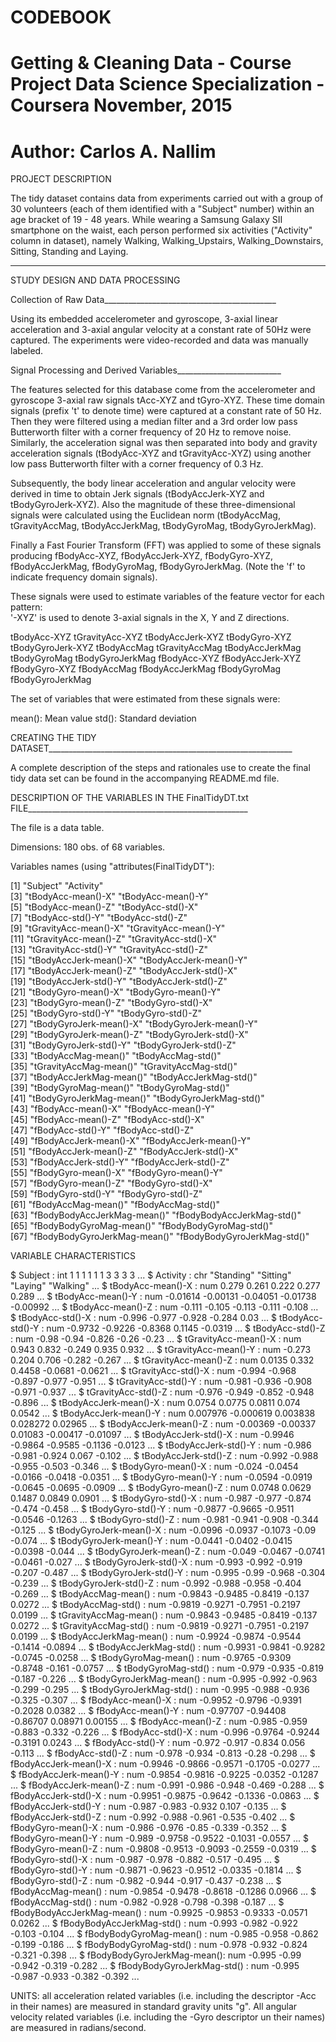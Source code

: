 CODEBOOK
===============================================================
Getting & Cleaning Data - Course Project 
Data Science Specialization - Coursera
November, 2015
===============================================================
Author: Carlos A. Nallim
===============================================================
PROJECT DESCRIPTION

The tidy dataset contains data from experiments carried out with a group of 30 volunteers (each of them identified with a "Subject" number)
within an age bracket of 19 - 48 years. 
While wearing a Samsung Galaxy SII smartphone on the waist, each person performed six activities ("Activity" column in dataset), namely 
Walking, Walking_Upstairs, Walking_Downstairs, Sitting, Standing and Laying.
_________________________________________________________________

STUDY DESIGN AND DATA PROCESSING

Collection of Raw Data___________________________________________

Using its embedded accelerometer and gyroscope, 3-axial linear acceleration and 3-axial angular velocity at a constant rate of 50Hz were captured.
The experiments were video-recorded and data was manually labeled. 

Signal Processing and Derived Variables__________________________

The features selected for this database come from the accelerometer and gyroscope 3-axial raw signals tAcc-XYZ and tGyro-XYZ. These time domain signals (prefix 't' to denote time) were captured at a constant rate of 50 Hz. Then they were filtered using a median filter and a 3rd order low pass Butterworth filter with a corner frequency of 20 Hz to remove noise. Similarly, the acceleration signal was then separated into body and gravity acceleration signals (tBodyAcc-XYZ and tGravityAcc-XYZ) using another low pass Butterworth filter with a corner frequency of 0.3 Hz. 

Subsequently, the body linear acceleration and angular velocity were derived in time to obtain Jerk signals (tBodyAccJerk-XYZ and tBodyGyroJerk-XYZ). Also the magnitude of these three-dimensional signals were calculated using the Euclidean norm (tBodyAccMag, tGravityAccMag, tBodyAccJerkMag, tBodyGyroMag, tBodyGyroJerkMag). 

Finally a Fast Fourier Transform (FFT) was applied to some of these signals producing fBodyAcc-XYZ, fBodyAccJerk-XYZ, fBodyGyro-XYZ, fBodyAccJerkMag, fBodyGyroMag, fBodyGyroJerkMag. (Note the 'f' to indicate frequency domain signals). 

These signals were used to estimate variables of the feature vector for each pattern:  
'-XYZ' is used to denote 3-axial signals in the X, Y and Z directions.

tBodyAcc-XYZ
tGravityAcc-XYZ
tBodyAccJerk-XYZ
tBodyGyro-XYZ
tBodyGyroJerk-XYZ
tBodyAccMag
tGravityAccMag
tBodyAccJerkMag
tBodyGyroMag
tBodyGyroJerkMag
fBodyAcc-XYZ
fBodyAccJerk-XYZ
fBodyGyro-XYZ
fBodyAccMag
fBodyAccJerkMag
fBodyGyroMag
fBodyGyroJerkMag

The set of variables that were estimated from these signals were: 

mean(): Mean value
std(): Standard deviation

CREATING THE TIDY DATASET_____________________________________________________________

A complete description of the steps and rationales use to create the final tidy data set can be found in the accompanying README.md file.

DESCRIPTION OF THE VARIABLES IN THE FinalTidyDT.txt FILE_______________________________________________________

The file is a data table. 

Dimensions: 180 obs. of  68 variables.

Variables names (using "attributes(FinalTidyDT"):

[1] "Subject"                     "Activity"                   
 [3] "tBodyAcc-mean()-X"           "tBodyAcc-mean()-Y"          
 [5] "tBodyAcc-mean()-Z"           "tBodyAcc-std()-X"           
 [7] "tBodyAcc-std()-Y"            "tBodyAcc-std()-Z"           
 [9] "tGravityAcc-mean()-X"        "tGravityAcc-mean()-Y"       
[11] "tGravityAcc-mean()-Z"        "tGravityAcc-std()-X"        
[13] "tGravityAcc-std()-Y"         "tGravityAcc-std()-Z"        
[15] "tBodyAccJerk-mean()-X"       "tBodyAccJerk-mean()-Y"      
[17] "tBodyAccJerk-mean()-Z"       "tBodyAccJerk-std()-X"       
[19] "tBodyAccJerk-std()-Y"        "tBodyAccJerk-std()-Z"       
[21] "tBodyGyro-mean()-X"          "tBodyGyro-mean()-Y"         
[23] "tBodyGyro-mean()-Z"          "tBodyGyro-std()-X"          
[25] "tBodyGyro-std()-Y"           "tBodyGyro-std()-Z"          
[27] "tBodyGyroJerk-mean()-X"      "tBodyGyroJerk-mean()-Y"     
[29] "tBodyGyroJerk-mean()-Z"      "tBodyGyroJerk-std()-X"      
[31] "tBodyGyroJerk-std()-Y"       "tBodyGyroJerk-std()-Z"      
[33] "tBodyAccMag-mean()"          "tBodyAccMag-std()"          
[35] "tGravityAccMag-mean()"       "tGravityAccMag-std()"       
[37] "tBodyAccJerkMag-mean()"      "tBodyAccJerkMag-std()"      
[39] "tBodyGyroMag-mean()"         "tBodyGyroMag-std()"         
[41] "tBodyGyroJerkMag-mean()"     "tBodyGyroJerkMag-std()"     
[43] "fBodyAcc-mean()-X"           "fBodyAcc-mean()-Y"          
[45] "fBodyAcc-mean()-Z"           "fBodyAcc-std()-X"           
[47] "fBodyAcc-std()-Y"            "fBodyAcc-std()-Z"           
[49] "fBodyAccJerk-mean()-X"       "fBodyAccJerk-mean()-Y"      
[51] "fBodyAccJerk-mean()-Z"       "fBodyAccJerk-std()-X"       
[53] "fBodyAccJerk-std()-Y"        "fBodyAccJerk-std()-Z"       
[55] "fBodyGyro-mean()-X"          "fBodyGyro-mean()-Y"         
[57] "fBodyGyro-mean()-Z"          "fBodyGyro-std()-X"          
[59] "fBodyGyro-std()-Y"           "fBodyGyro-std()-Z"          
[61] "fBodyAccMag-mean()"          "fBodyAccMag-std()"          
[63] "fBodyBodyAccJerkMag-mean()"  "fBodyBodyAccJerkMag-std()"  
[65] "fBodyBodyGyroMag-mean()"     "fBodyBodyGyroMag-std()"     
[67] "fBodyBodyGyroJerkMag-mean()" "fBodyBodyGyroJerkMag-std()" 

VARIABLE CHARACTERISTICS

 $ Subject                    : int  1 1 1 1 1 1 3 3 3 3 ...
 $ Activity                   : chr  "Standing" "Sitting" "Laying" "Walking" ...
 $ tBodyAcc-mean()-X          : num  0.279 0.261 0.222 0.277 0.289 ...
 $ tBodyAcc-mean()-Y          : num  -0.01614 -0.00131 -0.04051 -0.01738 -0.00992 ...
 $ tBodyAcc-mean()-Z          : num  -0.111 -0.105 -0.113 -0.111 -0.108 ...
 $ tBodyAcc-std()-X           : num  -0.996 -0.977 -0.928 -0.284 0.03 ...
 $ tBodyAcc-std()-Y           : num  -0.9732 -0.9226 -0.8368 0.1145 -0.0319 ...
 $ tBodyAcc-std()-Z           : num  -0.98 -0.94 -0.826 -0.26 -0.23 ...
 $ tGravityAcc-mean()-X       : num  0.943 0.832 -0.249 0.935 0.932 ...
 $ tGravityAcc-mean()-Y       : num  -0.273 0.204 0.706 -0.282 -0.267 ...
 $ tGravityAcc-mean()-Z       : num  0.0135 0.332 0.4458 -0.0681 -0.0621 ...
 $ tGravityAcc-std()-X        : num  -0.994 -0.968 -0.897 -0.977 -0.951 ...
 $ tGravityAcc-std()-Y        : num  -0.981 -0.936 -0.908 -0.971 -0.937 ...
 $ tGravityAcc-std()-Z        : num  -0.976 -0.949 -0.852 -0.948 -0.896 ...
 $ tBodyAccJerk-mean()-X      : num  0.0754 0.0775 0.0811 0.074 0.0542 ...
 $ tBodyAccJerk-mean()-Y      : num  0.007976 -0.000619 0.003838 0.028272 0.02965 ...
 $ tBodyAccJerk-mean()-Z      : num  -0.00369 -0.00337 0.01083 -0.00417 -0.01097 ...
 $ tBodyAccJerk-std()-X       : num  -0.9946 -0.9864 -0.9585 -0.1136 -0.0123 ...
 $ tBodyAccJerk-std()-Y       : num  -0.986 -0.981 -0.924 0.067 -0.102 ...
 $ tBodyAccJerk-std()-Z       : num  -0.992 -0.988 -0.955 -0.503 -0.346 ...
 $ tBodyGyro-mean()-X         : num  -0.024 -0.0454 -0.0166 -0.0418 -0.0351 ...
 $ tBodyGyro-mean()-Y         : num  -0.0594 -0.0919 -0.0645 -0.0695 -0.0909 ...
 $ tBodyGyro-mean()-Z         : num  0.0748 0.0629 0.1487 0.0849 0.0901 ...
 $ tBodyGyro-std()-X          : num  -0.987 -0.977 -0.874 -0.474 -0.458 ...
 $ tBodyGyro-std()-Y          : num  -0.9877 -0.9665 -0.9511 -0.0546 -0.1263 ...
 $ tBodyGyro-std()-Z          : num  -0.981 -0.941 -0.908 -0.344 -0.125 ...
 $ tBodyGyroJerk-mean()-X     : num  -0.0996 -0.0937 -0.1073 -0.09 -0.074 ...
 $ tBodyGyroJerk-mean()-Y     : num  -0.0441 -0.0402 -0.0415 -0.0398 -0.044 ...
 $ tBodyGyroJerk-mean()-Z     : num  -0.049 -0.0467 -0.0741 -0.0461 -0.027 ...
 $ tBodyGyroJerk-std()-X      : num  -0.993 -0.992 -0.919 -0.207 -0.487 ...
 $ tBodyGyroJerk-std()-Y      : num  -0.995 -0.99 -0.968 -0.304 -0.239 ...
 $ tBodyGyroJerk-std()-Z      : num  -0.992 -0.988 -0.958 -0.404 -0.269 ...
 $ tBodyAccMag-mean()         : num  -0.9843 -0.9485 -0.8419 -0.137 0.0272 ...
 $ tBodyAccMag-std()          : num  -0.9819 -0.9271 -0.7951 -0.2197 0.0199 ...
 $ tGravityAccMag-mean()      : num  -0.9843 -0.9485 -0.8419 -0.137 0.0272 ...
 $ tGravityAccMag-std()       : num  -0.9819 -0.9271 -0.7951 -0.2197 0.0199 ...
 $ tBodyAccJerkMag-mean()     : num  -0.9924 -0.9874 -0.9544 -0.1414 -0.0894 ...
 $ tBodyAccJerkMag-std()      : num  -0.9931 -0.9841 -0.9282 -0.0745 -0.0258 ...
 $ tBodyGyroMag-mean()        : num  -0.9765 -0.9309 -0.8748 -0.161 -0.0757 ...
 $ tBodyGyroMag-std()         : num  -0.979 -0.935 -0.819 -0.187 -0.226 ...
 $ tBodyGyroJerkMag-mean()    : num  -0.995 -0.992 -0.963 -0.299 -0.295 ...
 $ tBodyGyroJerkMag-std()     : num  -0.995 -0.988 -0.936 -0.325 -0.307 ...
 $ fBodyAcc-mean()-X          : num  -0.9952 -0.9796 -0.9391 -0.2028 0.0382 ...
 $ fBodyAcc-mean()-Y          : num  -0.97707 -0.94408 -0.86707 0.08971 0.00155 ...
 $ fBodyAcc-mean()-Z          : num  -0.985 -0.959 -0.883 -0.332 -0.226 ...
 $ fBodyAcc-std()-X           : num  -0.996 -0.9764 -0.9244 -0.3191 0.0243 ...
 $ fBodyAcc-std()-Y           : num  -0.972 -0.917 -0.834 0.056 -0.113 ...
 $ fBodyAcc-std()-Z           : num  -0.978 -0.934 -0.813 -0.28 -0.298 ...
 $ fBodyAccJerk-mean()-X      : num  -0.9946 -0.9866 -0.9571 -0.1705 -0.0277 ...
 $ fBodyAccJerk-mean()-Y      : num  -0.9854 -0.9816 -0.9225 -0.0352 -0.1287 ...
 $ fBodyAccJerk-mean()-Z      : num  -0.991 -0.986 -0.948 -0.469 -0.288 ...
 $ fBodyAccJerk-std()-X       : num  -0.9951 -0.9875 -0.9642 -0.1336 -0.0863 ...
 $ fBodyAccJerk-std()-Y       : num  -0.987 -0.983 -0.932 0.107 -0.135 ...
 $ fBodyAccJerk-std()-Z       : num  -0.992 -0.988 -0.961 -0.535 -0.402 ...
 $ fBodyGyro-mean()-X         : num  -0.986 -0.976 -0.85 -0.339 -0.352 ...
 $ fBodyGyro-mean()-Y         : num  -0.989 -0.9758 -0.9522 -0.1031 -0.0557 ...
 $ fBodyGyro-mean()-Z         : num  -0.9808 -0.9513 -0.9093 -0.2559 -0.0319 ...
 $ fBodyGyro-std()-X          : num  -0.987 -0.978 -0.882 -0.517 -0.495 ...
 $ fBodyGyro-std()-Y          : num  -0.9871 -0.9623 -0.9512 -0.0335 -0.1814 ...
 $ fBodyGyro-std()-Z          : num  -0.982 -0.944 -0.917 -0.437 -0.238 ...
 $ fBodyAccMag-mean()         : num  -0.9854 -0.9478 -0.8618 -0.1286 0.0966 ...
 $ fBodyAccMag-std()          : num  -0.982 -0.928 -0.798 -0.398 -0.187 ...
 $ fBodyBodyAccJerkMag-mean() : num  -0.9925 -0.9853 -0.9333 -0.0571 0.0262 ...
 $ fBodyBodyAccJerkMag-std()  : num  -0.993 -0.982 -0.922 -0.103 -0.104 ...
 $ fBodyBodyGyroMag-mean()    : num  -0.985 -0.958 -0.862 -0.199 -0.186 ...
 $ fBodyBodyGyroMag-std()     : num  -0.978 -0.932 -0.824 -0.321 -0.398 ...
 $ fBodyBodyGyroJerkMag-mean(): num  -0.995 -0.99 -0.942 -0.319 -0.282 ...
 $ fBodyBodyGyroJerkMag-std() : num  -0.995 -0.987 -0.933 -0.382 -0.392 ...

UNITS:  all acceleration related variables (i.e. including the descriptor -Acc in their names) are measured in standard gravity units "g".
All angular velocity related variables (i.e. including the -Gyro descriptor un their names) are measured in radians/second.

 